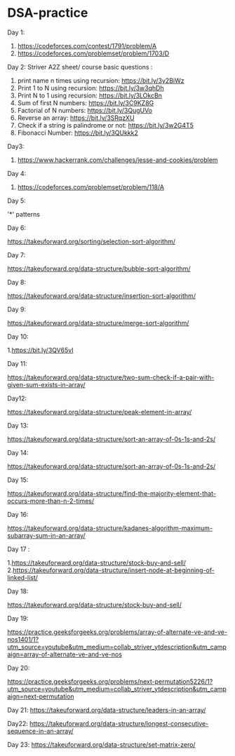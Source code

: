 # DSA-practice
Day 1: 
1. https://codeforces.com/contest/1791/problem/A
2. https://codeforces.com/problemset/problem/1703/D

Day 2:
Striver A2Z sheet/ course basic questions :
1. print name n times using recursion: https://bit.ly/3y2BiWz
2. Print 1 to N using recursion: https://bit.ly/3w3qhDh
3. Print N to 1 using recursion: https://bit.ly/3LOkcBn
4. Sum of first N numbers: https://bit.ly/3C9KZ8G
5. Factorial of N numbers: https://bit.ly/3QugUVo
6. Reverse an array: https://bit.ly/3SRqzXU
7. Check if a string is palindrome or not: https://bit.ly/3w2G4T5
8. Fibonacci Number: https://bit.ly/3QUkkk2

Day3:
1. https://www.hackerrank.com/challenges/jesse-and-cookies/problem

Day 4:
1. https://codeforces.com/problemset/problem/118/A

Day 5:

'*' patterns

Day 6:

https://takeuforward.org/sorting/selection-sort-algorithm/

Day 7:

https://takeuforward.org/data-structure/bubble-sort-algorithm/

Day 8:

https://takeuforward.org/data-structure/insertion-sort-algorithm/

Day 9:

https://takeuforward.org/data-structure/merge-sort-algorithm/

Day 10:

1.https://bit.ly/3QV65vI

Day 11:

https://takeuforward.org/data-structure/two-sum-check-if-a-pair-with-given-sum-exists-in-array/

Day12:

https://takeuforward.org/data-structure/peak-element-in-array/

Day 13:

https://takeuforward.org/data-structure/sort-an-array-of-0s-1s-and-2s/

Day 14:

https://takeuforward.org/data-structure/sort-an-array-of-0s-1s-and-2s/

Day 15:

https://takeuforward.org/data-structure/find-the-majority-element-that-occurs-more-than-n-2-times/

Day 16:

https://takeuforward.org/data-structure/kadanes-algorithm-maximum-subarray-sum-in-an-array/

Day 17 :

1.https://takeuforward.org/data-structure/stock-buy-and-sell/
2.https://takeuforward.org/data-structure/insert-node-at-beginning-of-linked-list/

Day 18:

https://takeuforward.org/data-structure/stock-buy-and-sell/

Day 19:

https://practice.geeksforgeeks.org/problems/array-of-alternate-ve-and-ve-nos1401/1?utm_source=youtube&utm_medium=collab_striver_ytdescription&utm_campaign=array-of-alternate-ve-and-ve-nos

Day 20:

https://practice.geeksforgeeks.org/problems/next-permutation5226/1?utm_source=youtube&utm_medium=collab_striver_ytdescription&utm_campaign=next-permutation


Day 21:
https://takeuforward.org/data-structure/leaders-in-an-array/

Day22:
https://takeuforward.org/data-structure/longest-consecutive-sequence-in-an-array/

Day 23:
https://takeuforward.org/data-structure/set-matrix-zero/
